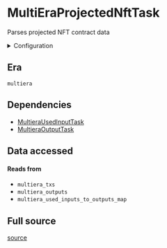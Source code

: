 # MultiEraProjectedNftTask
Parses projected NFT contract data


<details>
    <summary>Configuration</summary>

```rust
use pallas::ledger::addresses::Address;
use pallas::ledger::primitives::alonzo::PlutusScript;
use pallas::ledger::primitives::babbage::PlutusV2Script;

#[derive(Debug, Clone, serde::Deserialize, serde::Serialize)]
pub struct AddressConfig {
    pub address: String,
}

```
</details>


## Era
` multiera `

## Dependencies

   * [MultieraUsedInputTask](./MultieraUsedInputTask)
   * [MultieraOutputTask](./MultieraOutputTask)


## Data accessed
#### Reads from

   * ` multiera_txs `
   * ` multiera_outputs `
   * ` multiera_used_inputs_to_outputs_map `


## Full source
[source](https://github.com/dcSpark/carp/tree/main/indexer/tasks/src/multiera/multiera_projected_nft.rs)
